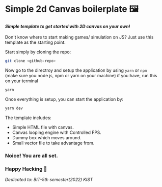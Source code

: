 # Simple 2d Canvas boilerplate 🖼

#### _Simple template to get started with 2D canvas on your own!_

Don't know where to start making games/ simulation on JS?
Just use this template as the starting point.

Start simply by cloning the repo:

```sh
git clone <github-repo>
```

Now go to the directroy and setup the application by using `yarn` or `npm`
(make sure you node js, npm or yarn on your machine)
if you have, run this on your terminal

```sh
yarn
```

Once everything is setup, you can start the application by:

```sh
yarn dev
```

The template includes:

- Simple HTML file with canvas.
- Canvas looping engine with Controlled FPS.
- Dummy box which moves around.
- Small vector file to take advantage from.

### Noice! You are all set.

### Happy Hacking 🍺

_Dedicated to: BIT-5th semester(2022) KIST_
